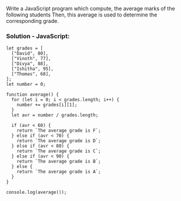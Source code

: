 Write a JavaScript program which compute, the average marks of the following students Then, this average is used to determine the corresponding grade.

### Solution - JavaScript:
```
let grades = [
  ["David", 80],
  ["Vinoth", 77],
  ["Divya", 88],
  ["Ishitha", 95],
  ["Thomas", 68],
];
let number = 0;

function average() {
  for (let i = 0; i < grades.length; i++) {
    number += grades[i][1];
  }
  let avr = number / grades.length;

  if (avr < 60) {
    return `The average grade is F`;
  } else if (avr < 70) {
    return `The average grade is D`;
  } else if (avr < 80) {
    return `The average grade is C`;
  } else if (avr < 90) {
    return `The average grade is B`;
  } else {
    return `The average grade is A`;
  }
}

console.log(average());
```
